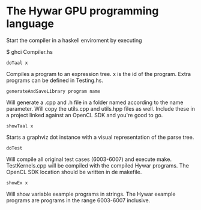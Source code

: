 # The Hywar GPU programming language

Start the compiler in a haskell enviroment by executing

$ ghci Compiler.hs

```
doTaal x
```
Compiles a program to an expression tree. x is the id of the program. Extra programs can be defined in Testing.hs.

```
generateAndSaveLibrary program name
```
Will generate a .cpp and .h file in a folder named according to the name parameter. Will copy the utils.cpp and utils.hpp files as well. Include these in a project linked against an OpenCL SDK and you're good to go.

```
showTaal x
```
Starts a graphviz dot instance with a visual representation of the parse tree.

```
doTest
```
Will compile all original test cases (6003-6007) and execute make. TestKernels.cpp will be compiled with the compiled Hywar programs. The OpenCL SDK location should be written in de makefile.

```
showEx x
```
Will show variable example programs in strings. The Hywar example programs are programs in the range 6003-6007 inclusive.
